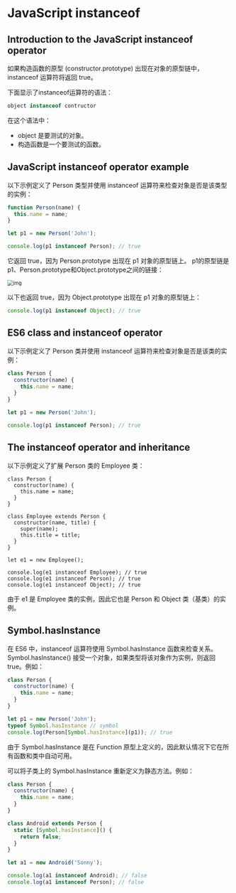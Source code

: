 # JavaScript instanceof

## Introduction to the JavaScript instanceof operator

如果构造函数的原型 (constructor.prototype) 出现在对象的原型链中，instanceof 运算符将返回 true。

下面显示了instanceof运算符的语法：

```js
object instanceof contructor
```

在这个语法中：

- object 是要测试的对象。
- 构造函数是一个要测试的函数。

## JavaScript instanceof operator example

以下示例定义了 Person 类型并使用 instanceof 运算符来检查对象是否是该类型的实例：

```js
function Person(name) {
  this.name = name;
}

let p1 = new Person('John');

console.log(p1 instanceof Person); // true
```

它返回 true，因为 Person.prototype 出现在 p1 对象的原型链上。 p1的原型链是p1、Person.prototype和Object.prototype之间的链接：

<img src="https://www.javascripttutorial.net/wp-content/uploads/2022/01/JavaScript-instanceof.svg" alt="img" style="zoom: 80%;" />

以下也返回 true，因为 Object.prototype 出现在 p1 对象的原型链上：

```js
console.log(p1 instanceof Object); // true
```

## ES6 class and instanceof operator

以下示例定义了 Person 类并使用 instanceof 运算符来检查对象是否是该类的实例：

```js
class Person {
  constructor(name) {
    this.name = name;
  }
}

let p1 = new Person('John');

console.log(p1 instanceof Person); // true
```

## The instanceof operator and inheritance

以下示例定义了扩展 Person 类的 Employee 类：

```jsclass Person {
class Person {
  constructor(name) {
    this.name = name;
  }
}

class Employee extends Person {
  constructor(name, title) {
    super(name);
    this.title = title;
  }
}

let e1 = new Employee();

console.log(e1 instanceof Employee); // true
console.log(e1 instanceof Person); // true
console.log(e1 instanceof Object); // true
```

由于 e1 是 Employee 类的实例，因此它也是 Person 和 Object 类（基类）的实例。

## Symbol.hasInstance

在 ES6 中，instanceof 运算符使用 Symbol.hasInstance 函数来检查关系。Symbol.hasInstance() 接受一个对象，如果类型将该对象作为实例，则返回 true。例如：

```js
class Person {
  constructor(name) {
    this.name = name;
  }
}

let p1 = new Person('John');
typeof Symbol.hasInstance // symbol
console.log(Person[Symbol.hasInstance](p1)); // true
```

由于 Symbol.hasInstance 是在 Function 原型上定义的，因此默认情况下它在所有函数和类中自动可用。

可以将子类上的 Symbol.hasInstance 重新定义为静态方法。例如：

```js
class Person {
  constructor(name) {
    this.name = name;
  }
}

class Android extends Person {
  static [Symbol.hasInstance]() {
    return false;
  }
}

let a1 = new Android('Sonny');

console.log(a1 instanceof Android); // false
console.log(a1 instanceof Person); // false
```